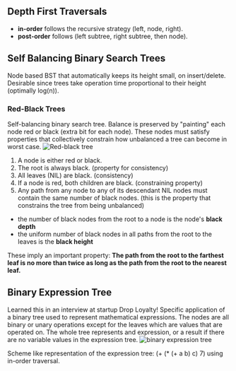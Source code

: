 ## Depth First Traversals
- **in-order** follows the recursive strategy (left, node, right).
- **post-order** follows (left subtree, right subtree, then node).

## Self Balancing Binary Search Trees
Node based BST that automatically keeps its height small, on insert/delete. Desirable since trees take operation time proportional to their height (optimally log(n)).

### Red-Black Trees
Self-balancing binary search tree. Balance is preserved by "painting" each node red or black (extra bit for each node). These nodes must satisfy properties that collectively constrain how unbalanced a tree can become in worst case.
![Red-black tree](https://upload.wikimedia.org/wikipedia/commons/6/66/Red-black_tree_example.svg)

1. A node is either red or black.
2. The root is always black. (property for consistency)
3. All leaves (NIL) are black. (consistency)
4. If a node is red, both children are black. (constraining property)
5. Any path from any node to any of its descendant NIL nodes must contain the same number of black nodes. (this is the property that constrains the tree from being unbalanced)
  - the number of black nodes from the root to a node is the node's **black depth**  
  - the uniform number of black nodes in all paths from the root to the leaves is the **black height**

These imply an important property: **The path from the root to the farthest leaf is no more than twice as long as the path from the root to the nearest leaf.**
  
## Binary Expression Tree
Learned this in an interview at startup Drop Loyalty! Specific application of a binary tree used to represent mathematical expressions. The nodes are all binary or unary operations except for the leaves which are values that are operated on. The whole tree represents and expression, or a result if there are no variable values in the expression tree.
![binary expression tree](https://upload.wikimedia.org/wikipedia/commons/9/98/Exp-tree-ex-11.svg)

Scheme like representation of the expression tree: (+ (* (+ a b) c) 7) using in-order traversal.
